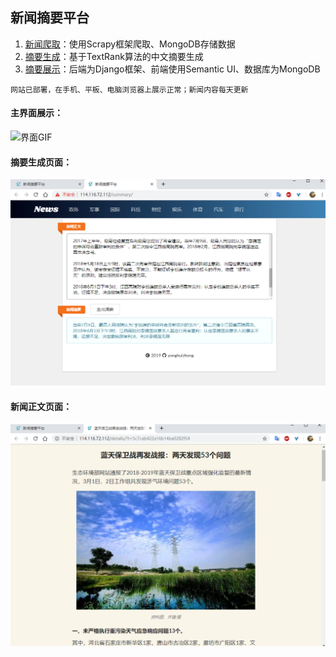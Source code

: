 新闻摘要平台
------
1. [新闻爬取](https://github.com/yonghuizhong/newsqq)：使用Scrapy框架爬取、MongoDB存储数据
2. [摘要生成](https://github.com/yonghuizhong/newsSummary)：基于TextRank算法的中文摘要生成
3. [摘要展示](https://github.com/yonghuizhong/newsQQDjango)：后端为Django框架、前端使用Semantic UI、数据库为MongoDB 
```plain
网站已部署，在手机、平板、电脑浏览器上展示正常；新闻内容每天更新    
```
#### 主界面展示：  
![界面GIF](./static/img/screen-min.gif)  

#### 摘要生成页面：  
![摘要生成页面](./static/img/genSummary.png)  

#### 新闻正文页面：  
![文章阅读页面](./static/img/articlePage.png)
